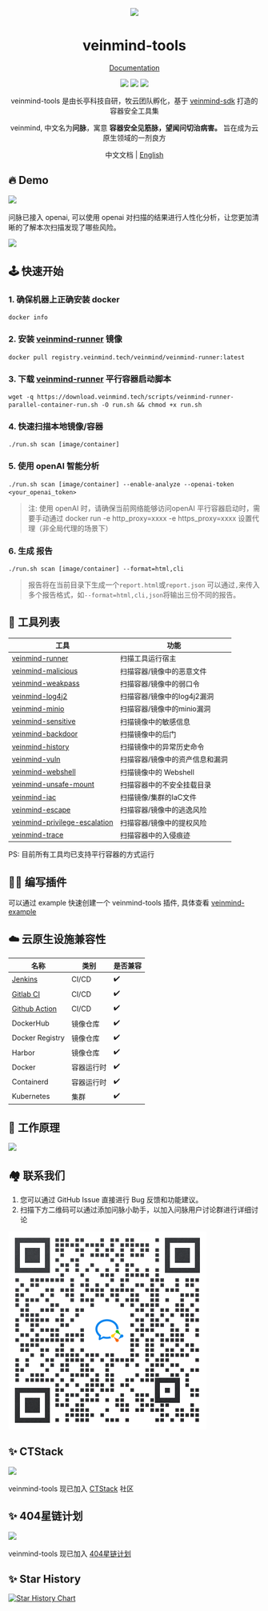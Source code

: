 <p align="center">
  <img src="https://dinfinite.oss-cn-beijing.aliyuncs.com/image/20220428154824.png" width="120">
</p>
<h1 align="center"> veinmind-tools </h1>
<p align="center">
  <a href="https://veinmind.chaitin.com/docs/">Documentation</a> 
</p>

<p align="center">
<img src="https://img.shields.io/github/v/release/chaitin/veinmind-tools.svg" />
<img src="https://img.shields.io/github/release-date/chaitin/veinmind-tools.svg?color=blue&label=update" />
<img src="https://img.shields.io/badge/go report-A+-brightgreen.svg" />

<p align="center"> veinmind-tools 是由长亭科技自研，牧云团队孵化，基于 <a href="https://github.com/chaitin/libveinmind">veinmind-sdk</a> 打造的容器安全工具集 </p>
<p align="center"> veinmind, 中文名为<b>问脉</b>，寓意 <b>容器安全见筋脉，望闻问切治病害。</b> 旨在成为云原生领域的一剂良方 </p>
</p>
<p align="center"> 中文文档 | <a href="README.en.md">English</a> </p>

## 🔥 Demo

![](https://veinmind-cache.oss-cn-hangzhou.aliyuncs.com/img/scan.gif)

问脉已接入 openai, 可以使用 openai 对扫描的结果进行人性化分析，让您更加清晰的了解本次扫描发现了哪些风险。

![](https://veinmind-cache.oss-cn-hangzhou.aliyuncs.com/img/ai.png)

## 🕹️ 快速开始

### 1. 确保机器上正确安装 docker

```
docker info
```

### 2. 安装 [veinmind-runner](https://github.com/chaitin/veinmind-tools/tree/master/veinmind-runner) 镜像

```
docker pull registry.veinmind.tech/veinmind/veinmind-runner:latest
```

### 3. 下载 [veinmind-runner](https://github.com/chaitin/veinmind-tools/tree/master/veinmind-runner) 平行容器启动脚本

```
wget -q https://download.veinmind.tech/scripts/veinmind-runner-parallel-container-run.sh -O run.sh && chmod +x run.sh
```

### 4. 快速扫描本地镜像/容器

```
./run.sh scan [image/container]
```

### 5. 使用 openAI 智能分析

```
./run.sh scan [image/container] --enable-analyze --openai-token  <your_openai_token>
```

> 注: 使用 openAI 时，请确保当前网络能够访问openAI
> 平行容器启动时，需要手动通过 docker run -e http_proxy=xxxx -e https_proxy=xxxx 设置代理（非全局代理的场景下）

### 6. 生成 <html> <cli> <json> 报告

```
./run.sh scan [image/container] --format=html,cli
```

> 报告将在当前目录下生成一个`report.html`或`report.json`
> 可以通过`,`来传入多个报告格式，如`--format=html,cli,json`将输出三份不同的报告。

## 🔨 工具列表

| 工具                                                                        | 功能                | 
|---------------------------------------------------------------------------|-------------------|
| [veinmind-runner](veinmind-runner/README.md)                              | 扫描工具运行宿主          |
| [veinmind-malicious](plugins/go/veinmind-malicious)                       | 扫描容器/镜像中的恶意文件     |
| [veinmind-weakpass](plugins/go/veinmind-weakpass)                         | 扫描容器/镜像中的弱口令      |
| [veinmind-log4j2](plugins/go/veinmind-log4j2)                             | 扫描容器/镜像中的log4j2漏洞 |
| [veinmind-minio](plugins/go/veinmind-minio)                               | 扫描容器/镜像中的minio漏洞  |
| [veinmind-sensitive](plugins/go/veinmind-sensitive)                       | 扫描镜像中的敏感信息        |
| [veinmind-backdoor](plugins/go/veinmind-backdoor)                         | 扫描镜像中的后门          |
| [veinmind-history](plugins/python/veinmind-history)                       | 扫描镜像中的异常历史命令      |
| [veinmind-vuln](plugins/go/veinmind-vuln)                                 | 扫描容器/镜像中的资产信息和漏洞  |
| [veinmind-webshell](plugins/go/veinmind-webshell)                         | 扫描镜像中的 Webshell   |
| [veinmind-unsafe-mount](plugins/go/veinmind-unsafe-mount)                 | 扫描容器中的不安全挂载目录     |
| [veinmind-iac](plugins/go/veinmind-iac)                                   | 扫描镜像/集群的IaC文件     |
| [veinmind-escape](plugins/go/veinmind-escape)                             | 扫描容器/镜像中的逃逸风险     |
| [veinmind-privilege-escalation](plugins/go/veinmind-privilege-escalation) | 扫描容器/镜像中的提权风险     |
| [veinmind-trace](plugins/go/veinmind-trace)                               | 扫描容器中的入侵痕迹        |

PS: 目前所有工具均已支持平行容器的方式运行

## 🧑‍💻 编写插件

可以通过 example 快速创建一个 veinmind-tools 插件, 具体查看 [veinmind-example](example/)

## ☁️ 云原生设施兼容性

| 名称                                                          | 类别    | 是否兼容 |
|-------------------------------------------------------------|-------|------|
| [Jenkins](https://github.com/chaitin/veinmind-jenkins)      | CI/CD | ✔️   |
| [Gitlab CI](https://veinmind.chaitin.com/docs/ci/gitlab/)   | CI/CD | ✔️   |
| [Github Action](https://github.com/chaitin/veinmind-action) | CI/CD | ✔️   |
| DockerHub                                                   | 镜像仓库  | ✔️   |
| Docker Registry                                             | 镜像仓库  | ✔️   |
| Harbor                                                      | 镜像仓库  | ✔️   |
| Docker                                                      | 容器运行时 | ✔️   |
| Containerd                                                  | 容器运行时 | ✔️   |
| Kubernetes                                                  | 集群    | ✔️   |

## 🛴 工作原理

![](docs/architecture.png)

## 🏘️ 联系我们

1. 您可以通过 GitHub Issue 直接进行 Bug 反馈和功能建议。
2. 扫描下方二维码可以通过添加问脉小助手，以加入问脉用户讨论群进行详细讨论

![](docs/veinmind-group-qrcode.png)

## ✨ CTStack

<img src="https://ctstack-oss.oss-cn-beijing.aliyuncs.com/CT%20Stack-2.png" width="30%" />

veinmind-tools 现已加入 [CTStack](https://stack.chaitin.com/tool/detail?id=3) 社区

## ✨ 404星链计划

<img src="https://github.com/knownsec/404StarLink-Project/raw/master/logo.png" width="30%">

veinmind-tools 现已加入 [404星链计划](https://github.com/knownsec/404StarLink)

## ✨ Star History <a name="star-history"></a>

<a href="https://github.com/chaitin/veinmind-tools/stargazers">
    <img width="500" alt="Star History Chart" src="https://api.star-history.com/svg?repos=chaitin/veinmind-tools&type=Date">
</a>